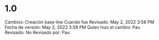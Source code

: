 # 1.0

Cambios: Creación base line
Cuando fue Revisado: May 2, 2022 3:58 PM
Fecha de  versión: May 2, 2022 3:58 PM
Quien hizo el cambio: Pau
Revisado: No
Revisado por: Pau